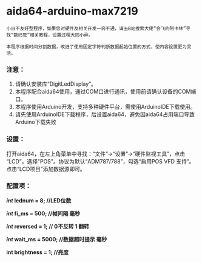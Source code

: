 # aida64-arduino-max7219

`小白不友好型程序，如果您对硬件及相关开发一窍不通，请去B站搜索大佬“会飞的阿卡林”寻找“数码管”相关教程，设置过程大同小异。`

`本程序根据时间分割数据，改进了使用固定字符判断数据起始位置的方式，使内容设置更为灵活。`

### 注意：

1. 请确认安装库“DigitLedDisplay”。
2. 本程序配合aida64使用，通过COM口进行通讯，使用前请确认设备的COM端口。
3. 本程序使用Arduino开发，支持多种硬件平台，需使用ArduinoIDE下载使用。
4. 请先使用ArduinoIDE下载程序，后设置aida64，避免因aida64占用端口导致Arduino下载失败

### 设置：

打开aida64，在左上角菜单中寻找：“文件”→“设置”→“硬件监视工具”，点击 “LCD”，选择"POS"。协议为默认“ADM787/788”，勾选“启用POS VFD 支持”。点击“LCD项目”添加数据源即可。

### 配置项：

***int* lednum = 8; //LED位数**

***int* fi_ms = 500; //帧间隔 毫秒**

***int* reversed = 1; // 0不反转 1 翻转**

***int* wait_ms = 5000; //数据超时提示 毫秒**

**int brightness = 1; //亮度**